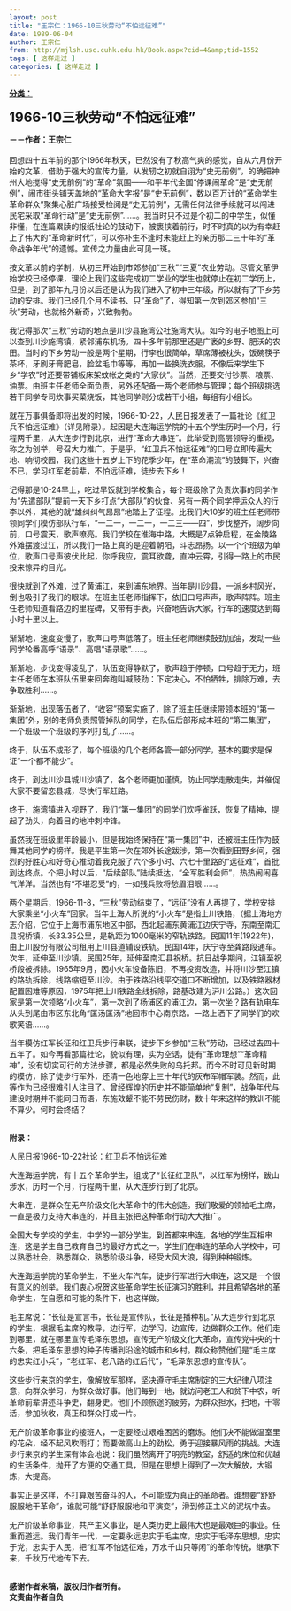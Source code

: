 ```yaml
---
layout: post
title: "王宗仁：1966-10三秋劳动“不怕远征难”"
date: 1989-06-04
author: 王宗仁
from: http://mjlsh.usc.cuhk.edu.hk/Book.aspx?cid=4&amp;tid=1552
tags: [ 这样走过 ]
categories: [ 这样走过 ]
---
```


<div style="margin: 15px 10px 10px 0px;">
<div>
<span id="ctl00_ContentPlaceHolder1_chapter1_SubjectLabel" style="font-weight:bold;text-decoration:underline;">
   分类：
  </span>
</div>
<p>
<strong>
<font size="5">
    1966-10三秋劳动“不怕远征难”
   </font>
</strong>
</p>
<p>
<strong>
   －－作者：王宗仁
   <br/>
</strong>
<br/>
  回想四十五年前的那个1966年秋天，已然没有了秋高气爽的感觉，自从六月份开始的文革，借助于强大的宣传力量，从发轫之初就自诩为“史无前例”，的确把神州大地搅得“史无前例”的“革命”氛围——和平年代全国“停课闹革命”是“史无前例”，闹市街头铺天盖地的“革命大字报”是“史无前例”，数以百万计的“革命学生革命群众”聚集心脏广场接受检阅是“史无前例”，无需任何法律手续就可以闯进民宅采取“革命行动”是“史无前例”……。我当时只不过是个初二的中学生，似懂非懂，在连篇累牍的报纸社论的鼓动下，被裹挟着前行，时不时真的以为有幸赶上了伟大的“革命新时代”，可以弥补生不逢时未能赶上的亲历那二三十年的“革命战争年代”的遗憾。宣传之力量由此可见一斑。
 </p>
<p>
  按文革以前的学制，从初三开始到市郊参加“三秋”“三夏”农业劳动。尽管文革伊始学校已经停课，理论上我们这些完成初二学业的学生也就停止在初二学历上，但是，到了那年九月份以后还是认为我们进入了初中三年级，所以就有了下乡劳动的安排。我们已经几个月不读书、只“革命”了，得知第一次到郊区参加“三秋”劳动，也就格外新奇，兴致勃勃。
 </p>
<p>
  我记得那次“三秋”劳动的地点是川沙县施湾公社施湾大队。如今的电子地图上可以查到川沙施湾镇，紧邻浦东机场。四十多年前那里还是广袤的乡野、肥沃的农田。当时的下乡劳动一般是两个星期，行李也很简单，草席薄被枕头，饭碗筷子茶杯，牙刷牙膏肥皂，脸盆毛巾等等，再加一些换洗衣服，不像后来学生下乡“学农”时还要带铺板床架蚊帐之类的“大家伙”。当然，还要交付钞票、粮票、油票。由班主任老师全面负责，另外还配备一两个老师参与管理；每个班级挑选若干同学专司炊事买菜烧饭，其他同学则分成若干小组，每组有小组长。
 </p>
<p>
  就在万事俱备即将出发的时候，1966-10-22，人民日报发表了一篇社论《红卫兵不怕远征难》（详见附录）。起因是大连海运学院的十五个学生历时一个月，行程两千里，从大连步行到北京，进行“革命大串连”。此举受到高层领导的重视，称之为创举，号召大力推广。于是乎，“红卫兵不怕远征难”的口号立即传遍大地、响彻校园，我们这些十五岁上下的花季少年，在“革命潮流”的鼓舞下，兴奋不已，学习红军老前辈，不怕远征难，徒步去下乡！
 </p>
<p>
  记得那是10-24早上，吃过早饭就到学校集合，每个班级除了负责炊事的同学作为“先遣部队”提前一天下乡打点“大部队”的伙食、另有一两个同学押运众人的行李以外，其他的就“雄纠纠气昂昂”地踏上了征程。比我们大10岁的班主任老师带领同学们模仿部队行军，“一二一，一二一，一二三——四”，步伐整齐，阔步向前，口号震天，歌声嘹亮。我们学校在淮海中路，大概是7点钟启程，在金陵路外滩摆渡过江，所以我们一路上真的是迎着朝阳，斗志昂扬。以一个个班级为单位，歌声口号声彼伏此起，你呼我应，震耳欲聋，直冲云霄，引得一路上的市民投来惊异的目光。
 </p>
<p>
  很快就到了外滩，过了黄浦江，来到浦东地界。当年是川沙县，一派乡村风光，倒也吸引了我们的眼球。在班主任老师指挥下，依旧口号声声，歌声阵阵。班主任老师知道看路边的里程碑，又带有手表，兴奋地告诉大家，行军的速度达到每小时十里以上。
 </p>
<p>
  渐渐地，速度变慢了，歌声口号声低落了。班主任老师继续鼓劲加油，发动一些同学轮番高呼“语录”、高唱“语录歌”……。
 </p>
<p>
  渐渐地，步伐变得凌乱了，队伍变得静默了，歌声趋于停顿，口号趋于无力，班主任老师在本班队伍里来回奔跑叫喊鼓劲：下定决心，不怕牺牲，排除万难，去争取胜利……。
 </p>
<p>
  渐渐地，出现落伍者了，“收容”预案实施了，除了班主任继续带领本班的“第一集团”外，别的老师负责照管掉队的同学，在队伍后部形成本班的“第二集团”，一个班级一个班级的序列打乱了……。
 </p>
<p>
  终于，队伍不成形了，每个班级的几个老师各管一部分同学，基本的要求是保证“一个都不能少”。
 </p>
<p>
  终于，到达川沙县城川沙镇了，各个老师更加谨慎，防止同学走散走失，并催促大家不要留恋县城，尽快行军赶路。
 </p>
<p>
  终于，施湾镇进入视野了，我们“第一集团”的同学们欢呼雀跃，恢复了精神，提起了劲头，向着目的地冲刺冲锋。
 </p>
<p>
  虽然我在班级里年龄最小，但是我始终保持在“第一集团”中，还被班主任作为鼓舞其他同学的榜样。我是平生第一次在郊外长途跋涉，第一次看到田野乡间，强烈的好胜心和好奇心推动着我克服了六个多小时、六七十里路的“远征难”，首批到达终点。个把小时以后，“后续部队”陆续抵达，“全军胜利会师”，热热闹闹喜气洋洋。当然也有“不堪忍受”的，一如残兵败将愁眉泪眼……。
 </p>
<p>
  两个星期后，1966-11-8，“三秋”劳动结束了，“远征”没有人再提了，学校安排大家乘坐“小火车”回家。当年上海人所说的“小火车”是指上川铁路，（据上海地方志介绍，它位于上海市浦东地区中部，西北起浦东黄浦江边庆宁寺，东南至南汇县祝桥镇，长33.35公里，是轨距为1000毫米的窄轨铁路。民国11年(1922年)，由上川股份有限公司租用上川县道辅设铁轨。民国14年，庆宁寺至龚路段通车。次年，延伸至川沙镇。民国25年，延伸至南汇县祝桥。抗日战争期间，江镇至祝桥段被拆除。1965年9月，因小火车设备陈旧，不再投资改造，并将川沙至江镇的路轨拆除，线路缩短至川沙。由于铁路沿线平交道口不断增加，以及铁路器材配置困难等原因，1975年把上川铁路全线拆除，路基改建为沪川公路。）这次回家是第一次领略“小火车”，第一次到了杨浦区的浦江边，第一次坐？路有轨电车从头到尾由市区东北角“匡汤匡汤”地回市中心南京路。一路上洒下了同学们的欢歌笑语……。
 </p>
<p>
  当年模仿红军长征和红卫兵步行串联，徒步下乡参加“三秋”劳动，已经过去四十五年了。如今再看那篇社论，貌似有理，实为空话，徒有“革命理想”“革命精神”，没有切实可行的方法步骤，都是必然失败的乌托邦。而今不时可见新时期的模仿，除了徒步行军外，还清一色地穿上三十年代的灰布军帽军装。然而，此等作为已经很难引人注目了。曾经辉煌的历史并不能简单地“复制”，战争年代与建设时期并不能同日而语，东施效颦不能不劳民伤财，数十年来这样的教训不能不算少。何时会终结？
 </p>
<p>
<br/>
<strong>
   附录：
  </strong>
</p>
<p>
  人民日报1966-10-22社论：红卫兵不怕远征难
 </p>
<p>
  大连海运学院，有十五个革命学生，组成了“长征红卫队”，以红军为榜样，跋山涉水，历时一个月，行程两千里，从大连步行到了北京。
 </p>
<p>
  大串连，是群众在无产阶级文化大革命中的伟大创造。我们敬爱的领袖毛主席，一直是极力支持大串连的，并且主张把这种革命行动大大推广。
 </p>
<p>
  全国大专学校的学生，中学的一部分学生，到首都来串连，各地的学生互相串连，这是学生自己教育自己的最好方式之一。学生们在串连的革命大学校中，可以熟悉社会，熟悉群众，熟悉阶级斗争，经受大风大浪，得到种种锻炼。
 </p>
<p>
  大连海运学院的革命学生，不坐火车汽车，徒步行军进行大串连，这又是一个很有意义的创举。我们衷心祝贺这些革命学生长征演习的胜利，并且希望各地的革命学生，在自愿和可能的条件下，也这样做。
 </p>
<p>
  毛主席说：“长征是宣言书，长征是宣传队，长征是播种机。”从大连步行到北京的学生，根据毛主席的教导，边行军，边学习，边宣传，边做群众工作。他们走到哪里，就在哪里宣传毛泽东思想，宣传无产阶级文化大革命，宣传党中央的十六条，把毛泽东思想的种子传播到沿途的城市和乡村。群众称赞他们是“毛主席的忠实红小兵”，“老红军、老八路的红后代”，“毛泽东思想的宣传队”。
 </p>
<p>
  这些步行来京的学生，像解放军那样，坚决遵守毛主席制定的三大纪律八项注意，向群众学习，为群众做好事。他们每到一地，就访问老工人和贫下中农，听革命前辈讲述斗争史，翻身史。他们不顾旅途的疲劳，为群众担水，扫地，干零活，参加秋收，真正和群众打成一片。
 </p>
<p>
  无产阶级革命事业的接班人，一定要经过艰难困苦的磨炼。他们决不能做温室里的花朵，经不起风吹雨打；而要做高山上的劲松，勇于迎接暴风雨的挑战。大连步行来京的学生深有体会地说：我们虽然离开了明亮的教室，舒适的床位和优越的生活条件，抛开了方便的交通工具，但是在思想上得到了一次大解放，大锻炼，大提高。
 </p>
<p>
  事实正是这样，不打算艰苦奋斗的人，不可能成为真正的革命者。谁想要“舒舒服服地干革命”，谁就可能“舒舒服服地和平演变”，滑到修正主义的泥坑中去。
 </p>
<p>
  无产阶级革命事业，共产主义事业，是人类历史上最伟大也是最艰巨的事业。任重而道远。我们青年一代，一定要永远忠实于毛主席，忠实于毛泽东思想，忠实于党，忠实于人民，把“红军不怕远征难，万水千山只等闲”的革命传统，继承下来，千秋万代地传下去。
 </p>
<p>
<br/>
<strong>
   感谢作者来稿，版权归作者所有。
   <br/>
   文责由作者自负
  </strong>
</p>
</div>
